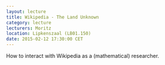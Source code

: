 ```yaml
---
layout: lecture
title: Wikipedia - The Land Unknown
category: lecture
lecturers: Moritz
location: Lipkenszaal (LB01.150)
date: 2015-02-12 17:30:00 CET
---
```


How to interact with Wikipedia as a (mathematical) researcher.
